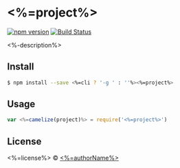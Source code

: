# <%=project%>
[![npm version](https://img.shields.io/npm/v/<%=project%>.svg)](https://npmjs.org/package/<%=project%>)
[![Build Status](https://travis-ci.org/<%=username%>/<%=project%>.svg?branch=master)](https://travis-ci.org/<%=username%>/<%=project%>)

<%-description%>

## Install

```sh
$ npm install --save <%=cli ? '-g ' : ''%><%=project%>
```

## Usage

```js
var <%=camelize(project)%> = require('<%=project%>')
```

## License

<%=license%> © [<%=authorName%>](<%=authorUrl%>)
